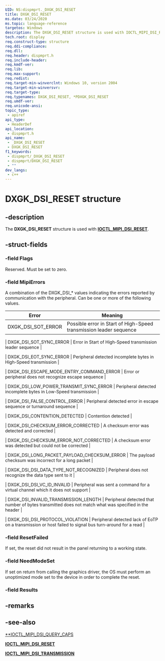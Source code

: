 ```yaml
---
UID: NS:dispmprt._DXGK_DSI_RESET
title: DXGK_DSI_RESET
ms.date: 03/24/2020
ms.topic: language-reference
targetos: Windows
description: The DXGK_DSI_RESET structure is used with IOCTL_MIPI_DSI_RESET.
tech.root: display
req.construct-type: structure
req.ddi-compliance: 
req.dll: 
req.header: dispmprt.h
req.include-header: 
req.kmdf-ver: 
req.lib: 
req.max-support: 
req.redist: 
req.target-min-winverclnt: Windows 10, version 2004
req.target-min-winversvr: 
req.target-type: 
req.typenames: DXGK_DSI_RESET, *PDXGK_DSI_RESET
req.umdf-ver: 
req.unicode-ansi: 
topic_type:
 - apiref
api_type:
 - HeaderDef
api_location:
 - dispmprt.h
api_name:
 - _DXGK_DSI_RESET
 - DXGK_DSI_RESET
f1_keywords:
 - dispmprt/_DXGK_DSI_RESET
 - dispmprt/DXGK_DSI_RESET
 - ""
dev_langs:
 - c++
---
```


# DXGK_DSI_RESET structure

## -description

The **DXGK_DSI_RESET** structure is used with [**IOCTL_MIPI_DSI_RESET**](..\ntddvdeo\ni-ntddvdeo-ioctl_mipi_dsi_reset.md).

## -struct-fields

### -field Flags

Reserved. Must be set to zero.

### -field MipiErrors

A combination of the DXGK_DSI_* values indicating the errors reported by communication with the peripheral. Can be one or more of the following values.

| Error | Meaning |
| ----- | ------- |
| DXGK_DSI_SOT_ERROR | Possible error in Start of High-Speed transmission leader sequence |

| DXGK_DSI_SOT_SYNC_ERROR | Error in Start of High-Speed transmission leader sequence |

| DXGK_DSI_EOT_SYNC_ERROR | Peripheral detected incomplete bytes in High-Speed transmission |

| DXGK_DSI_ESCAPE_MODE_ENTRY_COMMAND_ERROR | Error or peripheral does not recognize escape sequence |

| DXGK_DSI_LOW_POWER_TRANSMIT_SYNC_ERROR | Peripheral detected incomplete bytes in Low-Speed transmission |

| DXGK_DSI_FALSE_CONTROL_ERROR | Peripheral detected error in escape sequence or turnaround sequence |

| DXGK_DSI_CONTENTION_DETECTED | Contention detected |

| DXGK_DSI_CHECKSUM_ERROR_CORRECTED | A checksum error was detected and corrected |

| DXGK_DSI_CHECKSUM_ERROR_NOT_CORRECTED | A checksum error was detected but could not be corrected |

| DXGK_DSI_LONG_PACKET_PAYLOAD_CHECKSUM_ERROR | The payload checksum was incorrect for a long packet |

| DXGK_DSI_DSI_DATA_TYPE_NOT_RECOGNIZED | Peripheral does not recognize the data type sent to it |

| DXGK_DSI_DSI_VC_ID_INVALID | Peripheral was sent a command for a virtual channel which it does not support |

| DXGK_DSI_INVALID_TRANSMISSION_LENGTH | Peripheral detected that number of bytes transmitted does not match what was specified in the header |

| DXGK_DSI_DSI_PROTOCOL_VIOLATION | Peripheral detected lack of EoTP on a transmission or host failed to signal bus turn-around for a read |

### -field ResetFailed

If set, the reset did not result in the panel returning to a working state.

### -field NeedModeSet

If set on return from calling the graphics driver, the OS must perform an unoptimized mode set to the device in order to complete the reset.

### -field Results

## -remarks

## -see-also

[**IOCTL_MIPI_DSI_QUERY_CAPS](..\ntddvdeo\ni-ntddvdeo-ioctl_mipi_dsi_query_caps.md)

[**IOCTL_MIPI_DSI_RESET**](..\ntddvdeo\ni-ntddvdeo-ioctl_mipi_dsi_reset.md)

[**IOCTL_MIPI_DSI_TRANSMISSION**](..\ntddvdeo\ni-ntddvdeo-ioctl_mipi_dsi_transmission.md)
